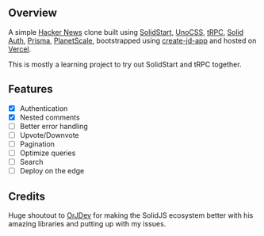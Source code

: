 ## Overview

A simple [Hacker News](https://news.ycombinator.com/) clone built using [SolidStart](https://start.solidjs.com), [UnoCSS](https://uno.antfu.me), [tRPC](https://trpc.io), [Solid Auth](https://github.com/OrJDev/solid-auth), [Prisma](https://prisma.io), [PlanetScale](https://planetscale.com), bootstrapped using [create-jd-app](https://github.com/OrJDev/create-jd-app) and hosted on [Vercel](https://vercel.com).

This is mostly a learning project to try out SolidStart and tRPC together.

## Features

- [x] Authentication
- [x] Nested comments
- [ ] Better error handling
- [ ] Upvote/Downvote
- [ ] Pagination
- [ ] Optimize queries
- [ ] Search
- [ ] Deploy on the edge

## Credits

Huge shoutout to [OrJDev](https://github.com/OrJDev) for making the SolidJS ecosystem better with his amazing libraries and putting up with my issues.